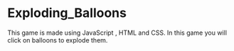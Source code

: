 # Exploding_Balloons
 This game is made using JavaScript , HTML and CSS. In this game you will click on balloons to explode them.
